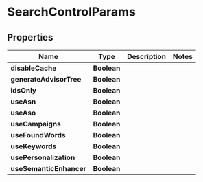 
# SearchControlParams

## Properties
Name | Type | Description | Notes
------------ | ------------- | ------------- | -------------
**disableCache** | **Boolean** |  | 
**generateAdvisorTree** | **Boolean** |  | 
**idsOnly** | **Boolean** |  | 
**useAsn** | **Boolean** |  | 
**useAso** | **Boolean** |  | 
**useCampaigns** | **Boolean** |  | 
**useFoundWords** | **Boolean** |  | 
**useKeywords** | **Boolean** |  | 
**usePersonalization** | **Boolean** |  | 
**useSemanticEnhancer** | **Boolean** |  | 



